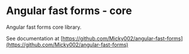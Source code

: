# Angular fast forms - core

Angular fast forms core library.

See documentation at [https://github.com/Micky002/angular-fast-forms](https://github.com/Micky002/angular-fast-forms)
